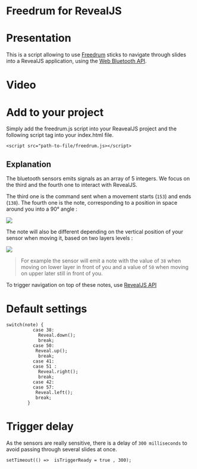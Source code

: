 # Freedrum for RevealJS

# Presentation

This is a script allowing to use [Freedrum](https://www.freedrum.rocks/) sticks to navigate through slides into a RevealJS application, using the [Web Bluetooth API](https://developers.google.com/web/updates/2015/07/interact-with-ble-devices-on-the-web).

# Video

# Add to your project

Simply add the freedrum.js script into your ReavealJS project and the following script tag into your index.html file.
```
<script src="path-to-file/freedrum.js></script>
```

## Explanation

The bluetooth sensors emits signals as an array of 5 integers.
We focus on the third and the fourth one to interact with RevealJS.

The third one is the command sent when a movement starts (`153`) and ends (`138`).
The fourth one is the note, corresponding to a position in space around you into a 90° angle :

![](https://images.squarespace-cdn.com/content/v1/58526a61d1758e4403c019d7/1561472013486-8LKE6ZICQQD2Q66SWSF3/ke17ZwdGBToddI8pDm48kIisVeufsLaqPYS75OuX1FxZw-zPPgdn4jUwVcJE1ZvWEtT5uBSRWt4vQZAgTJucoTqqXjS3CfNDSuuf31e0tVGUIyZMpo6jDvOlV8ELZznZDi-rr9EJ6o3n8IpvEJDIMaEcAfnVBrEqrgp1UxUHGkY/HorizontalAngles.gif?format=750w)


The note will also be different depending on the vertical position of your sensor when moving it, based on two layers levels :

![](https://images.squarespace-cdn.com/content/v1/58526a61d1758e4403c019d7/1561466544904-91P6R77YIEVWNG96QVFT/ke17ZwdGBToddI8pDm48kIisVeufsLaqPYS75OuX1FxZw-zPPgdn4jUwVcJE1ZvWEtT5uBSRWt4vQZAgTJucoTqqXjS3CfNDSuuf31e0tVGUIyZMpo6jDvOlV8ELZznZDi-rr9EJ6o3n8IpvEJDIMaEcAfnVBrEqrgp1UxUHGkY/VerticalAngles.gif?format=750w)

> For example the sensor will emit a note with the value of `38` when moving on lower layer in front of you and a value of `50` when moving on upper later still in front of you.

To trigger navigation on top of these notes, use [RevealJS API](https://github.com/hakimel/reveal.js/#api)

# Default settings

```
switch(note) {
          case 38: 
            Reveal.down();
            break;
          case 50:
           Reveal.up();
            break;
          case 41:
          case 51 :
            Reveal.right();
            break;
          case 42:
          case 57:  
           Reveal.left();
           break;
        }
```

# Trigger delay

As the sensors are really sensitive, there is a delay of `300 milliseconds` to avoid passing through several slides at once.

```
setTimeout(() =>  isTriggerReady = true , 300);
```

